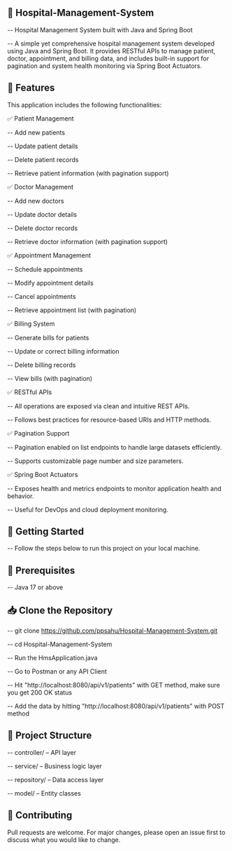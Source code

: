 ## 📁 Hospital-Management-System

-- Hospital Management System built with Java and Spring Boot

-- A simple yet comprehensive hospital management system developed using Java and Spring Boot. It provides RESTful APIs to manage patient, doctor, appointment, and billing data, and includes built-in support for pagination and system health monitoring via Spring Boot Actuators.

## 📌 Features

This application includes the following functionalities:

✅ Patient Management

-- Add new patients

-- Update patient details

-- Delete patient records

-- Retrieve patient information (with pagination support)

✅ Doctor Management

-- Add new doctors

-- Update doctor details

-- Delete doctor records

-- Retrieve doctor information (with pagination support)

✅ Appointment Management

-- Schedule appointments

-- Modify appointment details

-- Cancel appointments

-- Retrieve appointment list (with pagination)

✅ Billing System

-- Generate bills for patients

-- Update or correct billing information

-- Delete billing records

-- View bills (with pagination)

✅ RESTful APIs

-- All operations are exposed via clean and intuitive REST APIs.

-- Follows best practices for resource-based URIs and HTTP methods.

✅ Pagination Support

-- Pagination enabled on list endpoints to handle large datasets efficiently.

-- Supports customizable page number and size parameters.

✅ Spring Boot Actuators

-- Exposes health and metrics endpoints to monitor application health and behavior.

-- Useful for DevOps and cloud deployment monitoring.

## 🚀 Getting Started

-- Follow the steps below to run this project on your local machine.

## 🔧 Prerequisites

-- Java 17 or above

## 📥 Clone the Repository

-- git clone https://github.com/ppsahu/Hospital-Management-System.git

-- cd Hospital-Management-System

-- Run the HmsApplication.java

-- Go to Postman or any API Client 

-- Hit "http://localhost:8080/api/v1/patients" with GET method, make sure you get 200 OK status

-- Add the data by hitting "http://localhost:8080/api/v1/patients" with POST method

## 📂 Project Structure

-- controller/ – API layer

-- service/ – Business logic layer

-- repository/ – Data access layer

-- model/ – Entity classes

## 🙌 Contributing

Pull requests are welcome. For major changes, please open an issue first to discuss what you would like to change.

